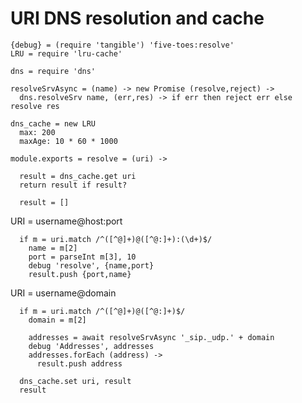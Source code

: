 URI DNS resolution and cache
============================

    {debug} = (require 'tangible') 'five-toes:resolve'
    LRU = require 'lru-cache'

    dns = require 'dns'

    resolveSrvAsync = (name) -> new Promise (resolve,reject) ->
      dns.resolveSrv name, (err,res) -> if err then reject err else resolve res

    dns_cache = new LRU
      max: 200
      maxAge: 10 * 60 * 1000

    module.exports = resolve = (uri) ->

      result = dns_cache.get uri
      return result if result?

      result = []

URI = username@host:port

      if m = uri.match /^([^@]+)@([^@:]+):(\d+)$/
        name = m[2]
        port = parseInt m[3], 10
        debug 'resolve', {name,port}
        result.push {port,name}

URI = username@domain

      if m = uri.match /^([^@]+)@([^@:]+)$/
        domain = m[2]

        addresses = await resolveSrvAsync '_sip._udp.' + domain
        debug 'Addresses', addresses
        addresses.forEach (address) ->
          result.push address

      dns_cache.set uri, result
      result
